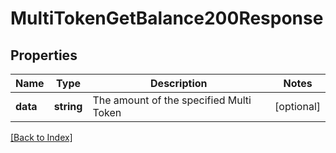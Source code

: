 # MultiTokenGetBalance200Response

## Properties

Name | Type | Description | Notes
------------ | ------------- | ------------- | -------------
**data** | **string** | The amount of the specified Multi Token | [optional]

[[Back to Index]](../index.md)
